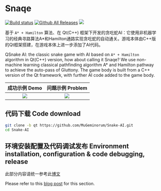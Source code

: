 # Snaqe
[![Build status](https://ci.appveyor.com/api/projects/status/y5q3wsmkp48a4yy0/branch/qt?svg=true)](https://ci.appveyor.com/project/MuGeminorum/snake-ai/branch/qt)
[![Github All Releases](https://img.shields.io/github/downloads-pre/MuGeminorum/Snake-AI/v2.1/total)](https://github.com/MuGeminorum/Snake-AI/releases/tag/v2.1)
[![](https://img.shields.io/badge/bilibili-BV1qH4y127eL-fc8bab.svg)](https://www.bilibili.com/video/BV1qH4y127eL)

基于 `A* + Hamilton` 算法、在 Qt(C++) 框架下开发的贪吃蛇AI：它使用非机器学习的经典寻路算法A*和Hamilton通路实现贪吃蛇的自动通关。游戏本体由C++版的Qt框架搭建，在游戏本体上进一步添加了AI代码。

QSnake AI: the classic snake game with AI based on `A* + Hamilton` algorithm in Qt(C++) version, how about calling it Snaqe? We use non-machine learning classical pathfinding algorithm A* and Hamilton pathway to achieve the auto-pass of Gluttony. The game body is built from a C++ version of the Qt framework, with further AI code added to the game body.

|                                               成功示例 Demo                                                |                                              问题示例 Problem                                              |
| :--------------------------------------------------------------------------------------------------------: | :--------------------------------------------------------------------------------------------------------: |
| ![](https://user-images.githubusercontent.com/20459298/233118020-9604b2ed-c958-44c2-b27a-2c35f37948a2.gif) | ![](https://user-images.githubusercontent.com/20459298/233118070-bf508223-c7d3-4336-bff3-d21a3e169480.gif) |

## 代码下载 Code download
```bash
git clone -b qt https://github.com/MuGeminorum/Snake-AI.git
cd Snake-AI
```

## 环境安装配置及代码调试发布 Environment installation, configuration & code debugging, release
此部分内容请统一参考此[博文](https://www.cnblogs.com/MuGeminorum/p/17017055.html)

Please refer to this [blog post](https://www.cnblogs.com/MuGeminorum/p/17017063.html) for this section.
